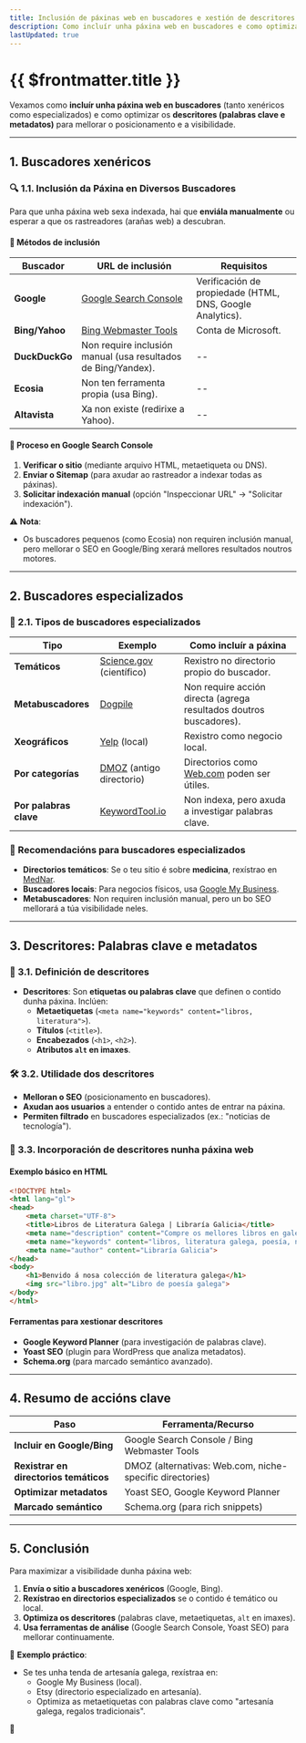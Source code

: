 ```yaml
---
title: Inclusión de páxinas web en buscadores e xestión de descritores
description: Como incluír unha páxina web en buscadores e como optimizar os descritores. 
lastUpdated: true
---
```


# {{ $frontmatter.title }}


Vexamos como **incluír unha páxina web en buscadores** (tanto xenéricos como especializados) e como optimizar os **descritores (palabras clave e metadatos)** para mellorar o posicionamento e a visibilidade.

---

## **1. Buscadores xenéricos**  

### **🔍 1.1. Inclusión da Páxina en Diversos Buscadores**  
Para que unha páxina web sexa indexada, hai que **enviála manualmente** ou esperar a que os rastreadores (arañas web) a descubran.  

#### **📌 Métodos de inclusión**  
| **Buscador**   | **URL de inclusión**                                              | **Requisitos**                                            |
| -------------- | ----------------------------------------------------------------- | --------------------------------------------------------- |
| **Google**     | [Google Search Console](https://search.google.com/search-console) | Verificación de propiedade (HTML, DNS, Google Analytics). |
| **Bing/Yahoo** | [Bing Webmaster Tools](https://www.bing.com/webmasters)           | Conta de Microsoft.                                       |
| **DuckDuckGo** | Non require inclusión manual (usa resultados de Bing/Yandex).     | --                                                        |
| **Ecosia**     | Non ten ferramenta propia (usa Bing).                             | --                                                        |
| **Altavista**  | Xa non existe (redirixe a Yahoo).                                 | --                                                        |

#### **📌 Proceso en Google Search Console**  
1. **Verificar o sitio** (mediante arquivo HTML, metaetiqueta ou DNS).  
2. **Enviar o Sitemap** (para axudar ao rastreador a indexar todas as páxinas).  
3. **Solicitar indexación manual** (opción "Inspeccionar URL" → "Solicitar indexación").  

⚠ **Nota**:  
- Os buscadores pequenos (como Ecosia) non requiren inclusión manual, pero mellorar o SEO en Google/Bing xerará mellores resultados noutros motores.  

---

## **2. Buscadores especializados**  

### **🎯 2.1. Tipos de buscadores especializados**  
| **Tipo**               | **Exemplo**                                         | **Como incluír a páxina**                                          |
| ---------------------- | --------------------------------------------------- | ------------------------------------------------------------------ |
| **Temáticos**          | [Science.gov](https://www.science.gov) (científico) | Rexistro no directorio propio do buscador.                         |
| **Metabuscadores**     | [Dogpile](https://www.dogpile.com)                  | Non require acción directa (agrega resultados doutros buscadores). |
| **Xeográficos**        | [Yelp](https://www.yelp.com) (local)                | Rexistro como negocio local.                                       |
| **Por categorías**     | [DMOZ](https://dmoz-odp.org) (antigo directorio)    | Directorios como [Web.com](https://www.web.com) poden ser útiles.  |
| **Por palabras clave** | [KeywordTool.io](https://keywordtool.io)            | Non indexa, pero axuda a investigar palabras clave.                |

### **📌 Recomendacións para buscadores especializados**  
- **Directorios temáticos**: Se o teu sitio é sobre **medicina**, rexístrao en [MedNar](https://www.mednar.com).  
- **Buscadores locais**: Para negocios físicos, usa [Google My Business](https://www.google.com/business/).  
- **Metabuscadores**: Non requiren inclusión manual, pero un bo SEO mellorará a túa visibilidade neles.  

---

## **3. Descritores: Palabras clave e metadatos**  

### **📖 3.1. Definición de descritores**  
- **Descritores**: Son **etiquetas ou palabras clave** que definen o contido dunha páxina. Inclúen:  
  - **Metaetiquetas** (`<meta name="keywords" content="libros, literatura">`).  
  - **Títulos** (`<title>`).  
  - **Encabezados** (`<h1>`, `<h2>`).  
  - **Atributos `alt` en imaxes**.  

### **🛠️ 3.2. Utilidade dos descritores**  
- **Melloran o SEO** (posicionamento en buscadores).  
- **Axudan aos usuarios** a entender o contido antes de entrar na páxina.  
- **Permiten filtrado** en buscadores especializados (ex.: "noticias de tecnología").  

### **📌 3.3. Incorporación de descritores nunha páxina web**  
#### **Exemplo básico en HTML**  
```html
<!DOCTYPE html>
<html lang="gl">
<head>
    <meta charset="UTF-8">
    <title>Libros de Literatura Galega | Libraría Galicia</title>
    <meta name="description" content="Compre os mellores libros en galego, poesía e narrativa contemporánea.">
    <meta name="keywords" content="libros, literatura galega, poesía, narrativa, editorial galega">
    <meta name="author" content="Libraría Galicia">
</head>
<body>
    <h1>Benvido á nosa colección de literatura galega</h1>
    <img src="libro.jpg" alt="Libro de poesía galega">
</body>
</html>
```

#### **Ferramentas para xestionar descritores**  
- **Google Keyword Planner** (para investigación de palabras clave).  
- **Yoast SEO** (plugin para WordPress que analiza metadatos).  
- **Schema.org** (para marcado semántico avanzado).  

---

## **4. Resumo de accións clave**  

| **Paso**                               | **Ferramenta/Recurso**                                   |
| -------------------------------------- | -------------------------------------------------------- |
| **Incluir en Google/Bing**             | Google Search Console / Bing Webmaster Tools             |
| **Rexistrar en directorios temáticos** | DMOZ (alternativas: Web.com, niche-specific directories) |
| **Optimizar metadatos**                | Yoast SEO, Google Keyword Planner                        |
| **Marcado semántico**                  | Schema.org (para rich snippets)                          |

---

## **5. Conclusión**  
Para maximizar a visibilidade dunha páxina web:  
1. **Envía o sitio a buscadores xenéricos** (Google, Bing).  
2. **Rexístrao en directorios especializados** se o contido é temático ou local.  
3. **Optimiza os descritores** (palabras clave, metaetiquetas, `alt` en imaxes).  
4. **Usa ferramentas de análise** (Google Search Console, Yoast SEO) para mellorar continuamente.  

🔧 **Exemplo práctico**:  
- Se tes unha tenda de artesanía galega, rexístraa en:  
  - Google My Business (local).  
  - Etsy (directorio especializado en artesanía).  
  - Optimiza as metaetiquetas con palabras clave como "artesanía galega, regalos tradicionais".  

🚀